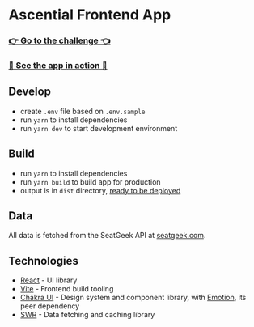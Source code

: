 # Ascential Frontend App

### [👉 Go to the challenge 👈](./CHALLENGE.md)

### [🚀 See the app in action 🚀](https://ascential-frontend-challenge.development.platform-team.com)

## Develop
- create `.env` file based on `.env.sample`
- run `yarn` to install dependencies
- run `yarn dev` to start development environment

## Build
- run `yarn` to install dependencies
- run `yarn build` to build app for production
- output is in `dist` directory,
  [ready to be deployed](https://create-react-app.dev/docs/deployment/)

## Data
All data is fetched from the SeatGeek API at
[seatgeek.com](https://platform.seatgeek.com/).

## Technologies
- [React](https://reactjs.org/) - UI library
- [Vite](https://vitejs.dev/) - Frontend build tooling
- [Chakra UI](https://chakra-ui.com/) - Design system and component library,
  with [Emotion](https://emotion.sh), its peer dependency
- [SWR](https://swr.now.sh/) - Data fetching and caching library
